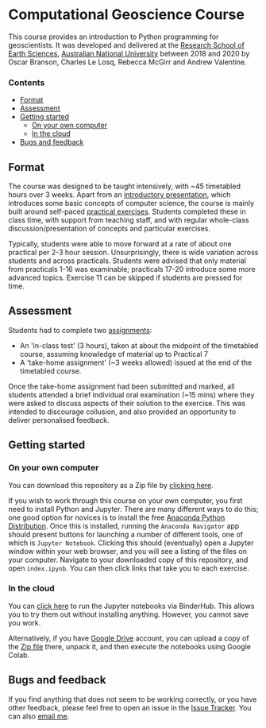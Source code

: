 # Computational Geoscience Course

This course provides an introduction to Python programming for geoscientists. It was developed and delivered at the [Research School of Earth Sciences](https://earthsciences.anu.edu.au), [Australian National University](https://www.anu.edu.au) between 2018 and 2020 by Oscar Branson, Charles Le Losq, Rebecca McGirr and Andrew Valentine. 

### Contents
- [Format](#Format)
- [Assessment](#Asssessment)
- [Getting started](#getting-started)
   - [On your own computer](#on-your-own-computer)
   - [In the cloud](#in-the-cloud)
- [Bugs and feedback](#bugs-and-feedback)

## Format
The course was designed to be taught intensively, with ~45 timetabled hours over 3 weeks. Apart from an [introductory presentation](Slides/slides.pdf), which introduces some basic concepts of computer science, the course is mainly built around self-paced [practical exercises](Practicals/). Students completed these in class time, with support from teaching staff, and with regular whole-class discussion/presentation of concepts and particular exercises.

Typically, students were able to move forward at a rate of about one practical per 2-3 hour session. Unsurprisingly, there is wide variation across students and across practicals. Students were advised that only material from practicals 1-16 was examinable; practicals 17-20 introduce some more advanced topics. Exercise 11 can be skipped if students are pressed for time.

## Assessment
Students had to complete two [assignments](Assessment/):
- An 'in-class test' (3 hours), taken at about the midpoint of the timetabled course, assuming knowledge of material up to Practical 7
- A 'take-home assignment' (~3 weeks allowed) issued at the end of the timetabled course.

Once the take-home assignment had been submitted and marked, all students attended a brief individual oral examination (~15 mins) where they were asked to discuss aspects of their solution to the exercise. This was intended to discourage collusion, and also provided an opportunity to deliver personalised feedback.

## Getting started

### On your own computer
You can download this repository as a Zip file by [clicking here](https://github.com/valentineap/ComputationalGeoscienceCourse/zipball/master). 

If you wish to work through this course on your own computer, you first need to install Python and Jupyter. There are many different ways to do this; one good option for novices is to install the free [Anaconda Python Distribution](https://www.anaconda.com/products/distribution). Once this is installed, running the `Anaconda Navigator` app should present buttons for launching a number of different tools, one of which is `Jupyter Notebook`. Clicking this should (eventually) open a Jupyter window within your web browser, and you will see a listing of the files on your computer. Navigate to your downloaded copy of this repository, and open `index.ipynb`. You can then click links that take you to each exercise.

### In the cloud
You can [click here](https://mybinder.org/v2/gh/valentineap/ComputationalGeoscienceCourse/HEAD?labpath=index.ipynb) to run the Jupyter notebooks via BinderHub. This allows you to try them out without installing anything. However, you cannot save you work.

Alternatively, if you have [Google Drive](drive.google.com) account, you can upload a copy of the [Zip file](https://github.com/valentineap/ComputationalGeoscienceCourse/zipball/master) there, unpack it, and then execute the notebooks using Google Colab.

## Bugs and feedback
If you find anything that does not seem to be working correctly, or you have other feedback, please feel free to open an issue in the [Issue Tracker](https://github.com/valentineap/ComputationalGeoscienceCourse/issues). You can also [email me](mailto:andrew.valentine@durham.ac.uk). 